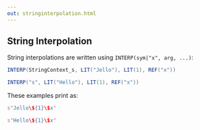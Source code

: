 ```yaml
---
out: stringinterpolation.html
---
```


String Interpolation
--------------------

String interpolations are written using `INTERP(sym|"x", arg, ...)`:

```scala
INTERP(StringContext_s, LIT("Jello"), LIT(1), REF("x"))

INTERP("s", LIT("Hello"), LIT(1), REF("x"))
```

These examples print as:

```scala
s"Jello\${1}\$x"

s"Hello\${1}\$x"
```
